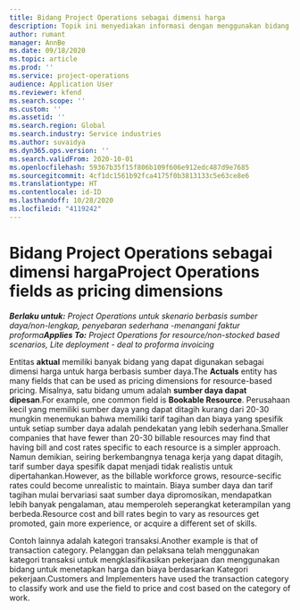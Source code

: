 ```yaml
---
title: Bidang Project Operations sebagai dimensi harga
description: Topik ini menyediakan informasi dengan menggunakan bidang sebagai dimensi harga di Dynamics 365 Project operations.
author: rumant
manager: AnnBe
ms.date: 09/18/2020
ms.topic: article
ms.prod: ''
ms.service: project-operations
audience: Application User
ms.reviewer: kfend
ms.search.scope: ''
ms.custom: ''
ms.assetid: ''
ms.search.region: Global
ms.search.industry: Service industries
ms.author: suvaidya
ms.dyn365.ops.version: ''
ms.search.validFrom: 2020-10-01
ms.openlocfilehash: 59367b35f15f806b109f606e912edc487d9e7685
ms.sourcegitcommit: 4cf1dc1561b92fca4175f0b3813133c5e63ce8e6
ms.translationtype: HT
ms.contentlocale: id-ID
ms.lasthandoff: 10/28/2020
ms.locfileid: "4119242"
---
```

# <a name="project-operations-fields-as-pricing-dimensions"></a><span data-ttu-id="a52fd-103">Bidang Project Operations sebagai dimensi harga</span><span class="sxs-lookup"><span data-stu-id="a52fd-103">Project Operations fields as pricing dimensions</span></span>

<span data-ttu-id="a52fd-104">_**Berlaku untuk:** Project Operations untuk skenario berbasis sumber daya/non-lengkap, penyebaran sederhana -menangani faktur proforma_</span><span class="sxs-lookup"><span data-stu-id="a52fd-104">_**Applies To:** Project Operations for resource/non-stocked based scenarios, Lite deployment - deal to proforma invoicing_</span></span>

<span data-ttu-id="a52fd-105">Entitas **aktual** memiliki banyak bidang yang dapat digunakan sebagai dimensi harga untuk harga berbasis sumber daya.</span><span class="sxs-lookup"><span data-stu-id="a52fd-105">The **Actuals** entity has many fields that can be used as pricing dimensions for resource-based pricing.</span></span> <span data-ttu-id="a52fd-106">Misalnya, satu bidang umum adalah **sumber daya dapat dipesan**.</span><span class="sxs-lookup"><span data-stu-id="a52fd-106">For example, one common field is **Bookable Resource**.</span></span> <span data-ttu-id="a52fd-107">Perusahaan kecil yang memiliki sumber daya yang dapat ditagih kurang dari 20-30 mungkin menemukan bahwa memiliki tarif tagihan dan biaya yang spesifik untuk setiap sumber daya adalah pendekatan yang lebih sederhana.</span><span class="sxs-lookup"><span data-stu-id="a52fd-107">Smaller companies that have fewer than 20-30 billable resources may find that having bill and cost rates specific to each resource is a simpler approach.</span></span> <span data-ttu-id="a52fd-108">Namun demikian, seiring berkembangnya tenaga kerja yang dapat ditagih, tarif sumber daya spesifik dapat menjadi tidak realistis untuk dipertahankan.</span><span class="sxs-lookup"><span data-stu-id="a52fd-108">However, as the billable workforce grows, resource-secific rates could become unrealistic to maintain.</span></span> <span data-ttu-id="a52fd-109">Biaya sumber daya dan tarif tagihan mulai bervariasi saat sumber daya dipromosikan, mendapatkan lebih banyak pengalaman, atau memperoleh seperangkat keterampilan yang berbeda.</span><span class="sxs-lookup"><span data-stu-id="a52fd-109">Resource cost and bill rates begin to vary as resources get promoted, gain more experience, or acquire a different set of skills.</span></span> 

<span data-ttu-id="a52fd-110">Contoh lainnya adalah kategori transaksi.</span><span class="sxs-lookup"><span data-stu-id="a52fd-110">Another example is that of transaction category.</span></span> <span data-ttu-id="a52fd-111">Pelanggan dan pelaksana telah menggunakan kategori transaksi untuk mengklasifikasikan pekerjaan dan menggunakan bidang untuk menetapkan harga dan biaya berdasarkan Kategori pekerjaan.</span><span class="sxs-lookup"><span data-stu-id="a52fd-111">Customers and Implementers have used the transaction category to classify work and use the field to price and cost based on the category of work.</span></span>

